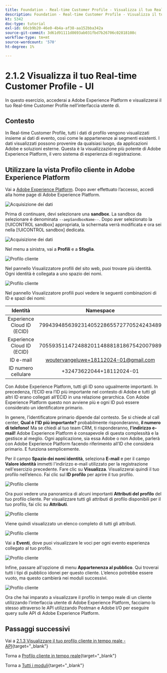 ```yaml
---
title: Foundation - Real-time Customer Profile - Visualizza il tuo Real-time Customer Profile - Interfaccia utente
description: Foundation - Real-time Customer Profile - Visualizza il tuo Real-time Customer Profile - Interfaccia utente
kt: 5342
doc-type: tutorial
exl-id: 66cb9b20-46e0-4b4a-af38-aa152bba342a
source-git-commit: 3d61d91111d8693ab031fbd7b26706c02818108c
workflow-type: tm+mt
source-wordcount: '570'
ht-degree: 1%

---
```


# 2.1.2 Visualizza il tuo Real-time Customer Profile - UI

In questo esercizio, accederai a Adobe Experience Platform e visualizzerai il tuo Real-time Customer Profile nell’interfaccia utente di.

## Contesto

In Real-time Customer Profile, tutti i dati di profilo vengono visualizzati insieme ai dati di evento, così come le appartenenze ai segmenti esistenti. I dati visualizzati possono provenire da qualsiasi luogo, da applicazioni Adobe e soluzioni esterne. Questa è la visualizzazione più potente di Adobe Experience Platform, il vero sistema di esperienza di registrazione.

## Utilizzare la vista Profilo cliente in Adobe Experience Platform

Vai a [Adobe Experience Platform](https://experience.adobe.com/platform). Dopo aver effettuato l’accesso, accedi alla home page di Adobe Experience Platform.

![Acquisizione dei dati](../../datacollection/dc1.2/images/home.png)

Prima di continuare, devi selezionare una **sandbox**. La sandbox da selezionare è denominata ``--aepSandboxName--``. Dopo aver selezionato la [!UICONTROL sandbox] appropriata, la schermata verrà modificata e ora sei nella [!UICONTROL sandbox] dedicata.

![Acquisizione dei dati](../../datacollection/dc1.2/images/sb1.png)

Nel menu a sinistra, vai a **Profili** e a **Sfoglia**.

![Profilo cliente](./images/homemenu.png)

Nel pannello Visualizzatore profili del sito web, puoi trovare più identità. Ogni identità è collegata a uno spazio dei nomi.

![Profilo cliente](./images/identities.png)

Nel pannello Visualizzatore profili puoi vedere le seguenti combinazioni di ID e spazi dei nomi:

| Identità | Namespace |
|:-------------:| :---------------:|
| Experience Cloud ID (ECID) | 79943948563923140522865572770524243489 |
| Experience Cloud ID (ECID) | 70559351147248820114888181867542007989 |
| ID e-mail | woutervangeluwe+18112024-01@gmail.com |
| ID numero cellulare | +32473622044+18112024-01 |

Con Adobe Experience Platform, tutti gli ID sono ugualmente importanti. In precedenza, l’ECID era l’ID più importante nel contesto di Adobe e tutti gli altri ID erano collegati all’ECID in una relazione gerarchica. Con Adobe Experience Platform questo non avviene più e ogni ID può essere considerato un identificatore primario.

In genere, l’identificatore primario dipende dal contesto. Se si chiede al call center, **Qual è l&#39;ID più importante?** probabilmente risponderanno, **il numero di telefono!** Ma se chiedi al tuo team CRM, ti risponderanno, **l&#39;indirizzo e-mail!** Adobe Experience Platform è consapevole di questa complessità e la gestisce al meglio. Ogni applicazione, sia essa Adobe o non Adobe, parlerà con Adobe Experience Platform facendo riferimento all’ID che considera primario. E funziona semplicemente.

Per il campo **Spazio dei nomi identità**, seleziona **E-mail** e per il campo **Valore identità** immetti l&#39;indirizzo e-mail utilizzato per la registrazione nell&#39;esercizio precedente. Fare clic su **Visualizza**. Visualizzerai quindi il tuo profilo nell’elenco. Fai clic sul **ID profilo** per aprire il tuo profilo.

![Profilo cliente](./images/popupecid.png)

Ora puoi vedere una panoramica di alcuni importanti **Attributi del profilo** del tuo profilo cliente. Per visualizzare tutti gli attributi di profilo disponibili per il tuo profilo, fai clic su **Attributi**.

![Profilo cliente](./images/profile.png)

Viene quindi visualizzato un elenco completo di tutti gli attributi.

![Profilo cliente](./images/profilattr.png)

Vai a **Eventi**, dove puoi visualizzare le voci per ogni evento esperienza collegato al tuo profilo.

![Profilo cliente](./images/profileee.png)

Infine, passare all&#39;opzione di menu **Appartenenza al pubblico**. Qui troverai tutti i tipi di pubblico idonei per questo cliente. L’elenco potrebbe essere vuoto, ma questo cambierà nei moduli successivi.

![Profilo cliente](./images/profileseg.png)

Ora che hai imparato a visualizzare il profilo in tempo reale di un cliente utilizzando l’interfaccia utente di Adobe Experience Platform, facciamo lo stesso attraverso le API utilizzando Postman e Adobe I/O per eseguire query sulle API di Adobe Experience Platform.

## Passaggi successivi

Vai a [2.1.3 Visualizzare il tuo profilo cliente in tempo reale - API](./ex3.md){target="_blank"}

Torna a [Profilo cliente in tempo reale](./real-time-customer-profile.md){target="_blank"}

Torna a [Tutti i moduli](./../../../../overview.md){target="_blank"}
